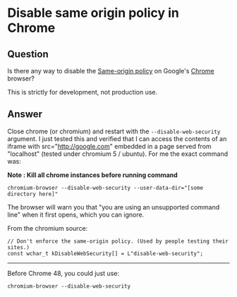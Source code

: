 
# Disable same origin policy in Chrome

## Question
        
Is there any way to disable the [Same-origin policy](https://en.wikipedia.org/wiki/Same_origin_policy) on Google's [Chrome](http://en.wikipedia.org/wiki/Google_Chrome) browser?

This is strictly for development, not production use.

## Answer
        
Close chrome (or chromium) and restart with the `--disable-web-security` argument. I just tested this and verified that I can access the contents of an iframe with src="http://google.com" embedded in a page served from "localhost" (tested under chromium 5 / ubuntu). For me the exact command was:

**Note : Kill all chrome instances before running command**

    chromium-browser --disable-web-security --user-data-dir="[some directory here]"
    

The browser will warn you that "you are using an unsupported command line" when it first opens, which you can ignore.

From the chromium source:

    // Don't enforce the same-origin policy. (Used by people testing their sites.)
    const wchar_t kDisableWebSecurity[] = L"disable-web-security";
    

* * *

Before Chrome 48, you could just use:

    chromium-browser --disable-web-security
